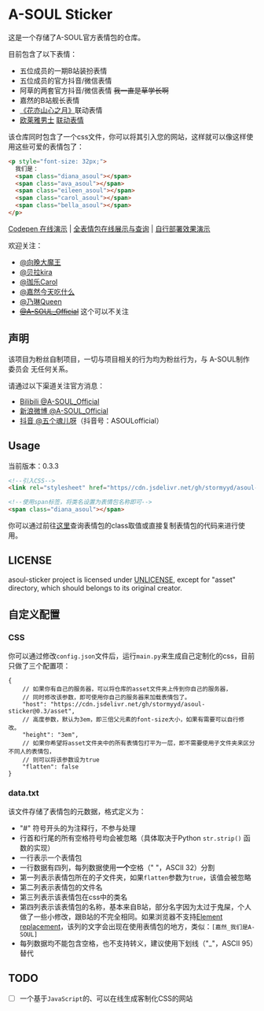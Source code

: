 # A-SOUL Sticker

这是一个存储了A-SOUL官方表情包的仓库。

目前包含了以下表情：

- 五位成员的一期B站装扮表情
- 五位成员的官方抖音/微信表情
- 阿草的两套官方抖音/微信表情 ~~我一直是草学长啊~~
- 嘉然的B站舰长表情
- [《花亦山心之月》](https://flower.nvsgames.cn)联动表情
- [欧莱雅男士](https://space.bilibili.com/500615835) [联动表情](https://t.bilibili.com/633241414042386452)

该仓库同时包含了一个css文件，你可以将其引入您的网站，这样就可以像这样使用这些可爱的表情包了：

```html
<p style="font-size: 32px;">
  我们是：
  <span class="diana_asoul"></span>
  <span class="ava_asoul"></span>
  <span class="eileen_asoul"></span>
  <span class="carol_asoul"></span>
  <span class="bella_asoul"></span>
</p>
```

[Codepen 在线演示](https://codepen.io/stormyyd/pen/jOaJMbx) | [全表情包在线展示与查询](https://stormyyd.github.io/asoul-sticker/) | [自行部署效果演示](https://stormyyd.com/a-soul-sticker/)

欢迎关注：

- [@向晚大魔王](https://space.bilibili.com/672346917)
- [@贝拉kira](https://space.bilibili.com/672353429)
- [@珈乐Carol](https://space.bilibili.com/351609538)
- [@嘉然今天吃什么](https://space.bilibili.com/672328094)
- [@乃琳Queen](https://space.bilibili.com/672342685)
- ~~[@A-SOUL_Official](https://space.bilibili.com/703007996)~~ 这个可以不关注


## 声明

该项目为粉丝自制项目，一切与项目相关的行为均为粉丝行为，与 A-SOUL制作委员会 无任何关系。

请通过以下渠道关注官方消息：

- [Bilibili @A-SOUL_Official](https://space.bilibili.com/703007996)
- [新浪微博 @A-SOUL_Official](https://weibo.com/u/7519401668)
- [抖音 @五个魂儿呀](https://www.douyin.com/user/MS4wLjABAAAAflgvVQ5O1K4RfgUu3k0A2erAZSK7RsdiqPAvxcObn93x2vk4SKk1eUb6l_D4MX-n)（抖音号：ASOULofficial）

## Usage

当前版本：0.3.3

```html
<!--引入CSS-->
<link rel="stylesheet" href="https//cdn.jsdelivr.net/gh/stormyyd/asoul-sticker@0.3/dist/asoul-sticker.css">

<!--使用span标签，将类名设置为表情包名称即可-->
<span class="diana_asoul"></span>
```

你可以通过前往[这里](https://stormyyd.github.io/asoul-sticker/)查询表情包的class取值或直接复制表情包的代码来进行使用。

## LICENSE

asoul-sticker project is licensed under [UNLICENSE](https://github.com/stormyyd/asoul-sticker/blob/main/UNLICENSE), except for "asset" directory, which should belongs to its original creator.

## 自定义配置

### CSS

你可以通过修改`config.json`文件后，运行`main.py`来生成自己定制化的css，目前只做了三个配置项：

```json5
{
    // 如果你有自己的服务器，可以将仓库的asset文件夹上传到你自己的服务器，
    // 同时修改该参数，即可使用你自己的服务器来加载表情包了。
    "host": "https://cdn.jsdelivr.net/gh/stormyyd/asoul-sticker@0.3/asset", 
    // 高度参数，默认为3em，即三倍父元素的font-size大小，如果有需要可以自行修改。
    "height": "3em",
    // 如果你希望将asset文件夹中的所有表情包打平为一层，即不需要使用子文件夹来区分不同人的表情包，
    // 则可以将该参数设为true
    "flatten": false
}
```

### data.txt

该文件存储了表情包的元数据，格式定义为：

- "\#" 符号开头的为注释行，不参与处理
- 行首和行尾的所有空格符号均会被忽略（具体取决于Python `str.strip()` 函数的实现）
- 一行表示一个表情包
- 一行数据有四列，每列数据使用**一个**空格（" "，ASCII 32）分割
- 第一列表示表情包所在的子文件夹，如果`flatten`参数为`true`，该值会被忽略
- 第二列表示表情包的文件名
- 第三列表示该表情包在css中的类名
- 第四列表示该表情包的名称，基本来自B站，部分名字因为太过于鬼屎，个人做了一些小修改，跟B站的不完全相同。如果浏览器不支持[Element replacement](https://developer.mozilla.org/en-US/docs/Web/CSS/content#element_replacement)，该列的文字会出现在使用表情包的地方，类似：`[嘉然_我们是A-SOUL]`
- 每列数据均不能包含空格，也不支持转义，建议使用下划线（"_"，ASCII 95）替代

## TODO

- [ ] 一个基于`JavaScript`的、可以在线生成客制化CSS的网站
